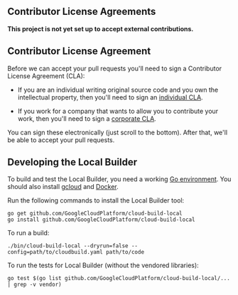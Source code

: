 ## Contributor License Agreements

**This project is not yet set up to accept external contributions.**

## Contributor License Agreement

Before we can accept your pull requests you'll need to sign a Contributor
License Agreement (CLA):

*   If you are an individual writing original source code and you own the
    intellectual property, then you'll need to sign an
    [individual CLA](https://developers.google.com/open-source/cla/individual).

*   If you work for a company that wants to allow you to contribute your work,
    then you'll need to sign a
    [corporate CLA](https://developers.google.com/open-source/cla/corporate>).

You can sign these electronically (just scroll to the bottom). After that, we'll
be able to accept your pull requests.

## Developing the Local Builder

To build and test the Local Builder, you need a working
[Go environment](https://golang.org/doc/install). You should also install
[gcloud](https://cloud.google.com/sdk/docs/quickstarts) and
[Docker](https://www.docker.com/).

Run the following commands to install the Local Builder tool:

```
go get github.com/GoogleCloudPlatform/cloud-build-local
go install github.com/GoogleCloudPlatform/cloud-build-local
```

To run a build:

```
./bin/cloud-build-local --dryrun=false --config=path/to/cloudbuild.yaml path/to/code
```

To run the tests for Local Builder (without the vendored libraries):

```
go test $(go list github.com/GoogleCloudPlatform/cloud-build-local/... | grep -v vendor)
```
